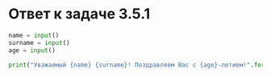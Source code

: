 # Ответ к задаче 3.5.1

```python
name = input()
surname = input()
age = input()

print("Уважаемый {name} {surname}! Поздравляем Вас с {age}-летием!".format(name=name, surname=surname, age=age))
```
